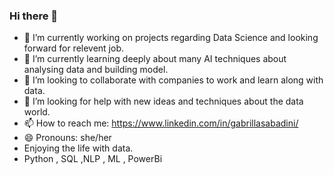 ### Hi there 👋

- 🔭 I’m currently working on projects regarding Data Science and looking forward for relevent job.
- 🌱 I’m currently learning deeply about many AI techniques about analysing data and building model.
- 👯 I’m looking to collaborate with companies to work and learn along with data.
- 🤔 I’m looking for help with new ideas and techniques about the data world.
- 📫 How to reach me: https://www.linkedin.com/in/gabrillasabadini/
- 😄 Pronouns: she/her
- Enjoying the life with data.
- Python , SQL ,NLP , ML , PowerBi
  
